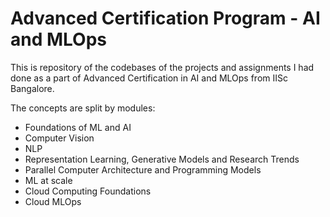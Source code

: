 # Advanced Certification Program - AI and MLOps

This is repository of the codebases of the projects and assignments I had done as a part of Advanced Certification in AI and MLOps from IISc Bangalore.

The concepts are split by modules:
- Foundations of ML and AI
- Computer Vision
- NLP
- Representation Learning, Generative Models and Research Trends
- Parallel Computer Architecture and Programming Models
- ML at scale
- Cloud Computing Foundations
- Cloud MLOps
